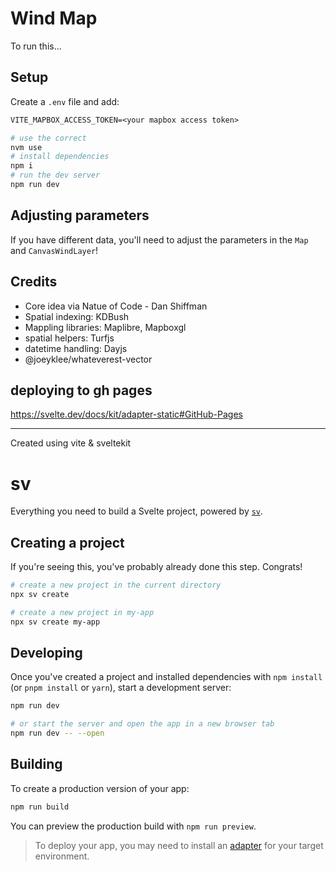# Wind Map

To run this...

## Setup

Create a `.env` file and add:

```txt
VITE_MAPBOX_ACCESS_TOKEN=<your mapbox access token>
```

```sh
# use the correct
nvm use
# install dependencies
npm i
# run the dev server
npm run dev
```

## Adjusting parameters

If you have different data, you'll need to adjust the parameters in the `Map` and `CanvasWindLayer`!

## Credits

- Core idea via Natue of Code - Dan Shiffman
- Spatial indexing: KDBush
- Mappling libraries: Maplibre, Mapboxgl
- spatial helpers: Turfjs
- datetime handling: Dayjs
- @joeyklee/whateverest-vector

## deploying to gh pages

https://svelte.dev/docs/kit/adapter-static#GitHub-Pages

---

Created using vite & sveltekit

# sv

Everything you need to build a Svelte project, powered by [`sv`](https://github.com/sveltejs/cli).

## Creating a project

If you're seeing this, you've probably already done this step. Congrats!

```bash
# create a new project in the current directory
npx sv create

# create a new project in my-app
npx sv create my-app
```

## Developing

Once you've created a project and installed dependencies with `npm install` (or `pnpm install` or `yarn`), start a development server:

```bash
npm run dev

# or start the server and open the app in a new browser tab
npm run dev -- --open
```

## Building

To create a production version of your app:

```bash
npm run build
```

You can preview the production build with `npm run preview`.

> To deploy your app, you may need to install an [adapter](https://svelte.dev/docs/kit/adapters) for your target environment.
